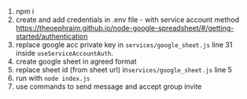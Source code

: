 1. npm i
2. create and add credentials in .env file - with service account method
https://theoephraim.github.io/node-google-spreadsheet/#/getting-started/authentication
3. replace google acc private key in `services/google_sheet.js` line 31 inside `useServiceAccountAuth`.
4. create google sheet in agreed format
5. replace sheet id (from sheet url) in`services/google_sheet.js` line 5
6. run with `node index.js`
7. use commands to send message and accept group invite
